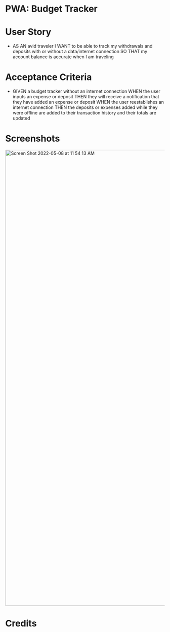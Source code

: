 # PWA: Budget Tracker 

# User Story
- AS AN avid traveler
I WANT to be able to track my withdrawals and deposits with or without a data/internet connection
SO THAT my account balance is accurate when I am traveling 

# Acceptance Criteria
- GIVEN a budget tracker without an internet connection
WHEN the user inputs an expense or deposit
THEN they will receive a notification that they have added an expense or deposit
WHEN the user reestablishes an internet connection
THEN the deposits or expenses added while they were offline are added to their transaction history and their totals are updated

# Screenshots


<img width="1440" alt="Screen Shot 2022-05-08 at 11 54 13 AM" src="https://user-images.githubusercontent.com/95972020/167321552-de6d7a83-a6a0-4191-9b8a-6e221bbb638b.png">



# Credits
